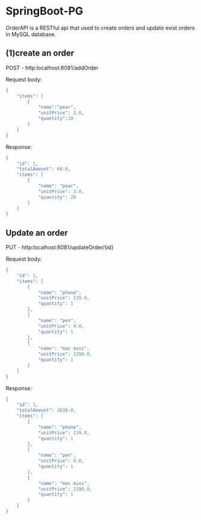 # SpringBoot-PG
OrderAPI is a RESTful api that used to create orders and update exist orders in MySQL database.

## (1)create an order
POST - http:localhost:8081/addOrder

Request body:
```java
{ 
    "items": [
        {  
            "name":"pear",
            "unitPrice": 3.0,
            "quantity":20
        } 
    ]
}
```


Response:
```java
{
    "id": 1,
    "totalAmount": 60.0,
    "items": [
        {
            "name": "pear",
            "unitPrice": 3.0,
            "quantity": 20
        }
    ]
}
```

## Update an order
PUT - http:localhost:8081/updateOrder/{id}

Request body:
```java
{
    "id": 1,
    "items": [
        {
            "name": "phone",
            "unitPrice": 239.0,
            "quantity": 1
        },
        {
            "name": "pen",
            "unitPrice": 9.0,
            "quantity": 1
        },
        {
            "name": "mac mini",
            "unitPrice": 2390.0,
            "quantity": 1
        }
    ]
}
```

Response:
```java 
{
    "id": 1,
    "totalAmount": 2638.0,
    "items": [
        {
            "name": "phone",
            "unitPrice": 239.0,
            "quantity": 1
        },
        {
            "name": "pen",
            "unitPrice": 9.0,
            "quantity": 1
        },
        {
            "name": "mac mini",
            "unitPrice": 2390.0,
            "quantity": 1
        }
    ]
}
```


